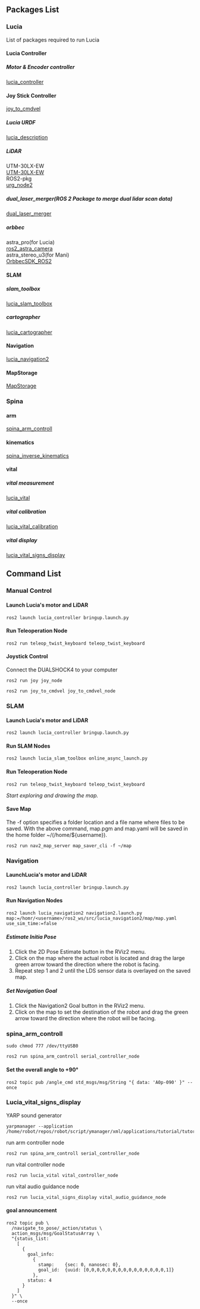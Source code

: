 ## Packages List
### Lucia
List of packages required to run Lucia
#### Lucia Controller
##### Motor & Encoder controller
[lucia_controller](https://github.com/iHaruruki/lucia_controller.git)
#### Joy Stick Controller
[joy_to_cmdvel](https://github.com/iHaruruki/joy_to_cmdvel.git)
##### Lucia URDF
[lucia_description](https://github.com/iHaruruki/lucia_description.git)
##### LiDAR
UTM-30LX-EW    
[UTM-30LX-EW](https://www.hokuyo-aut.co.jp/search/single.php?serial=146#program)    
ROS2-pkg    
[urg_node2](https://github.com/iHaruruki/urg_node2.git)
##### dual_laser_merger(ROS 2 Package to merge dual lidar scan data)
[dual_laser_merger](https://github.com/iHaruruki/dual_laser_merger.git)
##### orbbec
astra_pro(for Lucia)    
[ros2_astra_camera](https://github.com/iHaruruki/ros2_astra_camera.git)  
astra_stereo_u3(for Mani)    
[OrbbecSDK_ROS2](https://github.com/iHaruruki/OrbbecSDK_ROS2.git)
#### SLAM
##### slam_toolbox
[lucia_slam_toolbox](https://github.com/iHaruruki/lucia_slam_toolbox.git)
##### cartographer
[lucia_cartographer](https://github.com/iHaruruki/lucia_cartographer.git)
#### Navigation
[lucia_navigation2](https://github.com/iHaruruki/lucia_navigation2.git)
#### MapStorage
[MapStorage](https://github.com/iHaruruki/maps.git)
### Spina
#### arm
[spina_arm_controll](https://github.com/iHaruruki/spina_arm_controll.git)
#### kinematics
[spina_inverse_kinematics](https://github.com/iHaruruki/spina_inverse_kinematics.git)
#### vital
##### vital measurement
[lucia_vital](https://github.com/iHaruruki/lucia_vital.git)
##### vital calibration
[lucia_vital_calibration](https://github.com/iHaruruki/lucia_vital_calibration.git)
##### vital display
[lucia_vital_signs_display](https://github.com/iHaruruki/lucia_vital_signs_display.git)

## Command List
### Manual Control
#### Launch Lucia's motor and LiDAR
```shell
ros2 launch lucia_controller bringup.launch.py
```
#### Run Teleoperation Node
```shell
ros2 run teleop_twist_keyboard teleop_twist_keyboard 
```
#### Joystick Control
Connect the DUALSHOCK4 to your computer
```shell
ros2 run joy joy_node
```
```shell
ros2 run joy_to_cmdvel joy_to_cmdvel_node
```
### SLAM
#### Launch Lucia's motor and LiDAR
```shell
ros2 launch lucia_controller bringup.launch.py
```
#### Run SLAM Nodes
```shell
ros2 launch lucia_slam_toolbox online_async_launch.py 
```
#### Run Teleoperation Node
```shell
ros2 run teleop_twist_keyboard teleop_twist_keyboard 
```
*Start exploring and drawing the map.*
#### Save Map
The -f option specifies a folder location and a file name where files to be saved.
With the above command, map.pgm and map.yaml will be saved in the home folder ~/(/home/${username}).
```shell
ros2 run nav2_map_server map_saver_cli -f ~/map
```

### Navigation
#### LaunchLucia's motor and LiDAR
```shell
ros2 launch lucia_controller bringup.launch.py
```
#### Run Navigation Nodes
```shell
ros2 launch lucia_navigation2 navigation2.launch.py map:=/homr/<username>/ros2_ws/src/lucia_navigation2/map/map.yaml use_sim_time:=false
```
##### Estimate Initia Pose
1. Click the 2D Pose Estimate button in the RViz2 menu.
2. Click on the map where the actual robot is located and drag the large green arrow toward the direction where the robot is facing.
3. Repeat step 1 and 2 until the LDS sensor data is overlayed on the saved map.
##### Set Navigation Goal
1. Click the Navigation2 Goal button in the RViz2 menu.
2. Click on the map to set the destination of the robot and drag the green arrow toward the direction where the robot will be facing.

### spina_arm_controll
```shell
sudo chmod 777 /dev/ttyUSB0
```
```shell
ros2 run spina_arm_controll serial_controller_node
```
#### Set the overall angle to +90°
```
ros2 topic pub /angle_cmd std_msgs/msg/String "{ data: 'A0p-090' }" --once
```
### Lucia_vital_signs_display
YARP sound generator
```
yarpmanager --application /home/robot/repos/robot/script/ymanager/xml/applications/tutorial/tutorial_audio_3.xml
```
run arm controller node
```
ros2 run spina_arm_controll serial_controller_node
```
run vital controller node
```
ros2 run lucia_vital vital_controller_node
```
run vital audio guidance node
```
ros2 run lucia_vital_signs_display vital_audio_guidance_node 
```
#### goal announcement
```
ros2 topic pub \
  /navigate_to_pose/_action/status \
  action_msgs/msg/GoalStatusArray \
  "{status_list:
    [
      {
        goal_info:
          {
            stamp:    {sec: 0, nanosec: 0},
            goal_id:  {uuid: [0,0,0,0,0,0,0,0,0,0,0,0,0,0,0,1]}
          },
        status: 4
      }
    ]
  }" \
  --once
```
